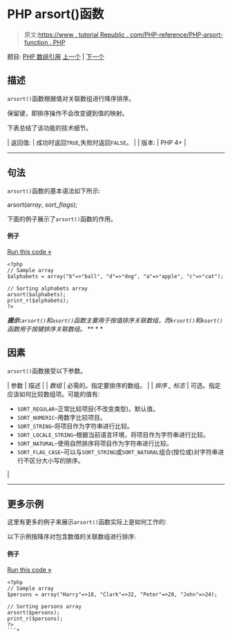 # PHP arsort()函数

> 原文:[https://www . tutorial Republic . com/PHP-reference/PHP-arsort-function . PHP](https://www.tutorialrepublic.com/php-reference/php-arsort-function.php)

题目: [PHP 数组引用](php-array-functions.php) [上一个](php-array-function.php) | [下一个](php-asort-function.php)

## 描述

`arsort()`函数根据值对关联数组进行降序排序。

保留键，即排序操作不会改变键到值的映射。

下表总结了该功能的技术细节。

| 返回值: | 成功时返回`TRUE`,失败时返回`FALSE`。 |
| 版本: | PHP 4+ |

* * *

## 句法

`arsort()`函数的基本语法如下所示:

arsort(*array*, *sort_flags*);

下面的例子展示了`arsort()`函数的作用。

#### 例子

[Run this code »](../codelab.php?topic=php&file=sort-an-associative-array-by-value-in-descending-order "Run this code to view the output")

```
<?php
// Sample array
$alphabets = array("b"=>"ball", "d"=>"dog", "a"=>"apple", "c"=>"cat");

// Sorting alphabets array
arsort($alphabets);
print_r($alphabets);
?>
```

 ***提示:**`arsort()`和`asort()`函数主要用于按值排序关联数组，而`krsort()`和`ksort()`函数用于按键排序关联数组。*  ** * *

## 因素

`arsort()`函数接受以下参数。

| 参数 | 描述 |
| *数组* | 必需的。指定要排序的数组。 |
| *排序 _ 标志* | 可选。指定应该如何比较数组项。可能的值有:

*   `SORT_REGULAR`–正常比较项目(不改变类型)。默认值。
*   `SORT_NUMERIC`–用数字比较项目。
*   `SORT_STRING`–将项目作为字符串进行比较。
*   `SORT_LOCALE_STRING`–根据当前语言环境，将项目作为字符串进行比较。
*   `SORT_NATURAL`–使用自然排序将项目作为字符串进行比较。
*   `SORT_FLAG_CASE`–可以与`SORT_STRING`或`SORT_NATURAL`组合(按位或)对字符串进行不区分大小写的排序。

 |

* * *

## 更多示例

这里有更多的例子来展示`arsort()`函数实际上是如何工作的:

以下示例按降序对包含数值的关联数组进行排序:

#### 例子

[Run this code »](../codelab.php?topic=php&file=sort-an-associative-array-in-reverse-order-by-value "Run this code to view the output")

```
<?php
// Sample array
$persons = array("Harry"=>18, "Clark"=>32, "Peter"=>20, "John"=>24);

// Sorting persons array
arsort($persons);
print_r($persons);
?>
```*